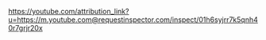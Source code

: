 https://youtube.com/attribution_link?u=https://m.youtube.com@requestinspector.com/inspect/01h6syjrr7k5qnh40r7grjr20x
